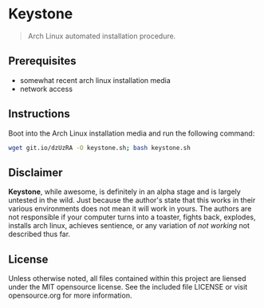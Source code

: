 # Keystone
> Arch Linux automated installation procedure.

## Prerequisites
 - somewhat recent arch linux installation media
 - network access

## Instructions
Boot into the Arch Linux installation media and run the following command:

```sh
wget git.io/dzUzRA -O keystone.sh; bash keystone.sh
```

## Disclaimer
**Keystone**, while awesome, is definitely in an alpha stage and is largely untested in the wild. Just because the author's state that this works in their various environments does not mean it will work in yours. The authors are not responsible if your computer turns into a toaster, fights back, explodes, installs arch linux, achieves sentience, or any variation of *not working* not described thus far.

## License
Unless otherwise noted, all files contained within this project are liensed under the MIT opensource license. See the included file LICENSE or visit opensource.org for more information.
